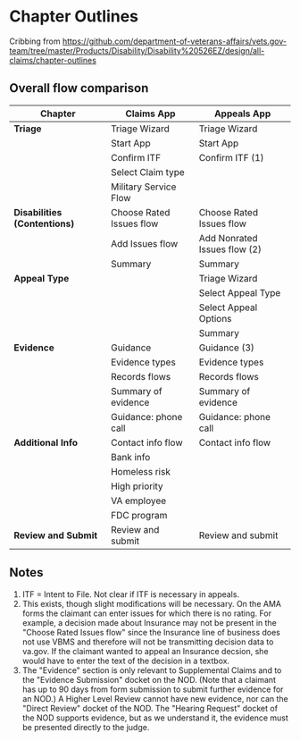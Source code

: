 # Chapter Outlines

Cribbing from https://github.com/department-of-veterans-affairs/vets.gov-team/tree/master/Products/Disability/Disability%20526EZ/design/all-claims/chapter-outlines

## Overall flow comparison

| Chapter                  | Claims App                      | Appeals App                 |
| ------------------------ | -----------                     | -----------                 |
| **Triage**               | Triage Wizard                   | Triage Wizard               |
|                          | Start App                       | Start App                   |
|                          | Confirm ITF                     | Confirm ITF (1)             |
|                          | Select Claim type               |                             |
|                          | Military Service Flow           |                             |
| **Disabilities (Contentions)** | Choose Rated Issues flow  | Choose Rated Issues flow    |
|                          | Add Issues flow                 | Add Nonrated Issues flow (2)|
|                          | Summary                         | Summary                     |
| **Appeal Type**          |                                 | Triage Wizard               |
|                          |                                 | Select Appeal Type          |
|                          |                                 | Select Appeal Options       |
|                          |                                 | Summary                     |
| **Evidence**             | Guidance                        | Guidance (3)                |
|                          | Evidence types                  | Evidence types              |
|                          | Records flows                   | Records flows               |
|                          | Summary of evidence             | Summary of evidence         |
|                          | Guidance: phone call            | Guidance: phone call        |
| **Additional Info**      | Contact info flow               | Contact info flow           |
|                          | Bank info                       |                             |
|                          | Homeless risk                   |                             |
|                          | High priority                   |                             |
|                          | VA employee                     |                             |
|                          | FDC program                     |                             |
| **Review and Submit**    | Review and submit               | Review and submit           |

## Notes

1. ITF = Intent to File. Not clear if ITF is necessary in appeals.
2. This exists, though slight modifications will be necessary. On the AMA forms the claimant can enter issues for which there is no rating. For example, a decision made about Insurance may not be present in the "Choose Rated Issues flow" since the Insurance line of business does not use VBMS and therefore will not be transmitting decision data to va.gov. If the claimant wanted to appeal an Insurance decsion, she would have to enter the text of the decision in a textbox.
3. The "Evidence" section is only relevant to Supplemental Claims and to the "Evidence Submission" docket on the NOD. (Note that a claimant has up to 90 days from form submission to submit further evidence for an NOD.) A Higher Level Review cannot have new evidence, nor can the "Direct Review" docket of the NOD. The "Hearing Request" docket of the NOD supports evidence, but as we understand it, the evidence must be presented directly to the judge.
